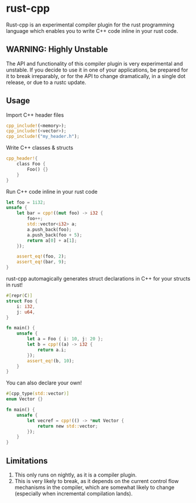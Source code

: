 # rust-cpp

Rust-cpp is an experimental compiler plugin for the rust programming language which enables you to write C++ code inline in your rust code.

## WARNING: Highly Unstable

The API and functionality of this compiler plugin is very experimental and unstable. If you decide to use it in one of your applications, be prepared for it to break irreparably, or for the API to change dramatically, in a single dot release, or due to a rustc update.

## Usage

Import C++ header files

```rust
cpp_include!(<memory>);
cpp_include!(<vector>);
cpp_include!("my_header.h");
```

Write C++ classes & structs

```rust
cpp_header!{
    class Foo {
        Foo() {}
    }
}
```

Run C++ code inline in your rust code

```rust
let foo = 1i32;
unsafe {
    let bar = cpp!((mut foo) -> i32 {
        foo++;
        std::vector<i32> a;
        a.push_back(foo);
        a.push_back(foo + 5);
        return a[0] + a[1];
    });

    assert_eq!(foo, 2);
    assert_eq!(bar, 9);
}
```

rust-cpp automagically generates struct declarations in C++ for your structs in rust!

```rust
#[repr(C)]
struct Foo {
    i: i32,
    j: u64,
}

fn main() {
    unsafe {
        let a = Foo { i: 10, j: 20 };
        let b = cpp!((a) -> i32 {
            return a.i;
        });
        assert_eq!(b, 10);
    }
}
```

You can also declare your own!

```rust
#[cpp_type(std::vector)]
enum Vector {}

fn main() {
    unsafe {
        let vecref = cpp!(() -> *mut Vector {
            return new std::vector;
        });
    }
}
```

## Limitations

1. This only runs on nightly, as it is a compiler plugin.
2. This is very likely to break, as it depends on the current control flow mechanisms in the compiler, which are somewhat likely to change (especially when incremental compilation lands). 

